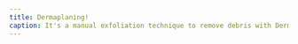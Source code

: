 ```yaml
---
title: Dermaplaning!
caption: It's a manual exfoliation technique to remove debris with Dermaplaning blade.
---
```


